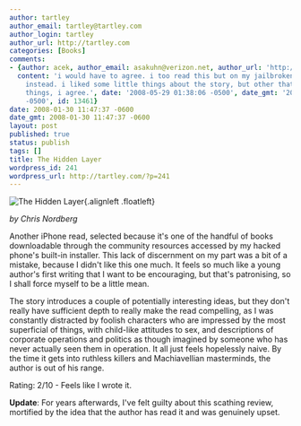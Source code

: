 ```yaml
---
author: tartley
author_email: tartley@tartley.com
author_login: tartley
author_url: http://tartley.com
categories: [Books]
comments:
- {author: acek, author_email: asakuhn@verizon.net, author_url: 'http://www.colored-globe-productions.com',
  content: 'i would have to agree. i too read this but on my jailbroken ipod touch
    instead. i liked some little things about the story, but other that those few
    things, i agree.', date: '2008-05-29 01:38:06 -0500', date_gmt: '2008-05-29 01:38:06
    -0500', id: 13461}
date: 2008-01-30 11:47:37 -0600
date_gmt: 2008-01-30 11:47:37 -0600
layout: post
published: true
status: publish
tags: []
title: The Hidden Layer
wordpress_id: 241
wordpress_url: http://tartley.com/?p=241
---
```


![The Hidden
Layer](http://tartley.com/wp-content/uploads/2008/01/the-hidden-layerjpy.jpg){.alignleft
.floatleft}

*by Chris Nordberg*

Another iPhone read, selected because it's one of the handful of books
downloadable through the community resources accessed by my hacked
phone's built-in installer. This lack of discernment on my part was a
bit of a mistake, because I didn't like this one much. It feels so much
like a young author's first writing that I want to be encouraging, but
that's patronising, so I shall force myself to be a little mean.

The story introduces a couple of potentially interesting ideas, but they
don't really have sufficient depth to really make the read compelling,
as I was constantly distracted by foolish characters who are impressed
by the most superficial of things, with child-like attitudes to sex, and
descriptions of corporate operations and politics as though imagined by
someone who has never actually seen them in operation. It all just feels
hopelessly naive. By the time it gets into ruthless killers and
Machiavellian masterminds, the author is out of his range.

Rating: 2/10 - Feels like I wrote it.

**Update**: For years afterwards, I've felt guilty about this scathing
review, mortified by the idea that the author has read it and was
genuinely upset.
